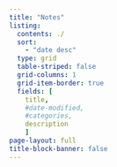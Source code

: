 ```yaml
---
title: "Notes"
listing:
  contents: ./
  sort: 
    - "date desc"
  type: grid
  table-striped: false
  grid-columns: 1
  grid-item-border: true
  fields: [
    title, 
    #date-modified,  
    #categories,
    description
    ]
page-layout: full
title-block-banner: false
---
```


